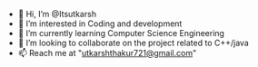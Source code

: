 - 👋 Hi, I’m @Itsutkarsh
- 👀 I’m interested in Coding and development
- 🌱 I’m currently learning Computer Science Engineering
- 💞️ I’m looking to collaborate on the project related to C++/java
- 📫 Reach me at "utkarshthakur721@gmail.com"

<!---
Itsutkarsh/Itsutkarsh is a ✨ special ✨ repository because its `README.md` (this file) appears on your GitHub profile.
You can click the Preview link to take a look at your changes.
--->
